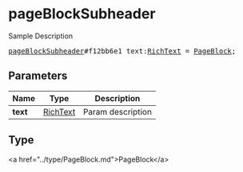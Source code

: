 # pageBlockSubheader

Sample Description

<pre>
<a href="../constructor/pageBlockSubheader.md">pageBlockSubheader</a>#f12bb6e1 text:<a href="../type/RichText.md">RichText</a> = <a href="../type/PageBlock.md">PageBlock</a>;
</pre>

## Parameters

| Name | Type | Description |
|------|:----:|-------------|
| **text** | <a href="../type/RichText.md">RichText</a> | Param description |

## Type

&lt;a href=&#34;../type/PageBlock.md&#34;&gt;PageBlock&lt;/a&gt;
